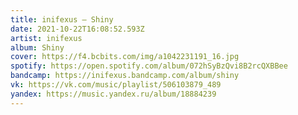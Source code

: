 ```yaml
---
title: inifexus — Shiny
date: 2021-10-22T16:08:52.593Z
artist: inifexus
album: Shiny
cover: https://f4.bcbits.com/img/a1042231191_16.jpg
spotify: https://open.spotify.com/album/072hSyBzQvi8B2rcQXBBee
bandcamp: https://inifexus.bandcamp.com/album/shiny
vk: https://vk.com/music/playlist/506103879_489
yandex: https://music.yandex.ru/album/18884239
---
```

